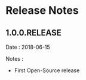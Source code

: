Release Notes
===================================

## 1.0.0.RELEASE

Date : 2018-06-15

Notes :

* First Open-Source release